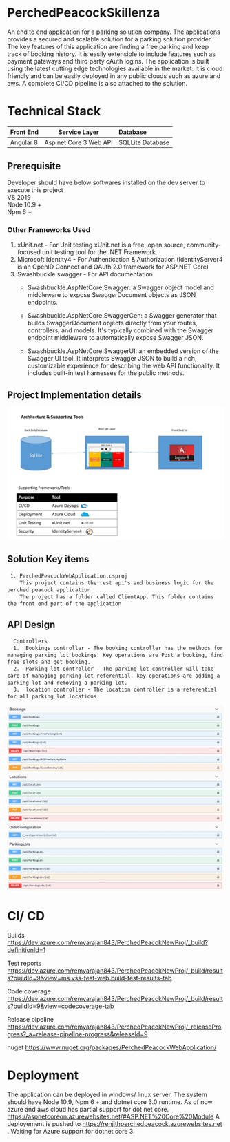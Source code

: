 # PerchedPeacockSkillenza
  An end to end application for a parking solution company. The applications provides a secured and scalable solution for a parking solution provider. The key features of this application are finding a free parking and keep track of booking history. It is easily extensible to include features such as payment gateways and third party oAuth logins. The application is built using the latest cutting edge technologies available in the market.  It is cloud friendly and can be easily deployed in any public clouds such as azure and aws. A complete CI/CD pipeline is also attached to the solution.  

# Technical Stack

  | Front End | Service Layer | Database| 
  |-----------|:-------------:|:--------|
  | Angular 8  | Asp.net Core 3 Web API|SQLLite Database |  
  
 ## Prerequisite 
  Developer should have below softwares installed on the dev server to execute this project <br/>
    VS 2019 <br/>
    Node 10.9 + <br/>
    Npm 6 + 
  
  ### Other Frameworks Used 
  1. xUnit.net - For Unit testing 
    xUnit.net is a free, open source, community-focused unit testing tool for the .NET Framework.
  2. Microsoft Identity4 - For Authentication & Authorization (IdentityServer4 is an OpenID Connect and OAuth 2.0 framework for ASP.NET Core)
  3.  Swashbuckle swagger - For API documentation  
      * Swashbuckle.AspNetCore.Swagger: a Swagger object model and middleware to expose SwaggerDocument objects as JSON endpoints.

      * Swashbuckle.AspNetCore.SwaggerGen: a Swagger generator that builds SwaggerDocument objects directly from your routes, controllers,    and models. It's typically combined with the Swagger endpoint middleware to automatically expose Swagger JSON.

      * Swashbuckle.AspNetCore.SwaggerUI: an embedded version of the Swagger UI tool. It interprets Swagger JSON to build a rich, customizable        experience for describing the web API functionality. It includes built-in test harnesses for the public methods.
   
  ## Project Implementation details 
  ![](PerchedPeacockArc.JPG)
  
  ## Solution Key items
     1. PerchedPeacockWebApplication.csproj 
        This project contains the rest api's and business logic for the perched peacock application
        The project has a folder called ClientApp. This folder contains the front end part of the application
        
        
  ## API Design 
      Controllers 
      1.  Bookings controller - The booking controller has the methods for managing parking lot bookings. Key operations are Post a booking, find free slots and get booking. 
      2.  Parking lot controller - The parking lot controller will take care of managing parking lot referential. key operations are adding a parking lot and removing a parking lot. 
      3.  location controller - The location controller is a referential for all parking lot locations. 
 ![](service_quick_ref.JPG) 
   # CI/ CD
   Builds 
   https://dev.azure.com/remyarajan843/PerchedPeacokNewProj/_build?definitionId=1 
     
  Test reports
  https://dev.azure.com/remyarajan843/PerchedPeacokNewProj/_build/results?buildId=9&view=ms.vss-test-web.build-test-results-tab
     
  Code coverage 
  https://dev.azure.com/remyarajan843/PerchedPeacokNewProj/_build/results?buildId=9&view=codecoverage-tab 
     
  Release pipeline
  https://dev.azure.com/remyarajan843/PerchedPeacokNewProj/_releaseProgress?_a=release-pipeline-progress&releaseId=9
     
  nuget
  https://www.nuget.org/packages/PerchedPeacockWebApplication/
  
  # Deployment 
  The application can be deployed in windows/ linux server. 
   The system should have Node 10.9, Npm 6 + and dotnet core 3.0 runtime. As of now azure and aws cloud has partial support for dot net core.   https://aspnetcoreon.azurewebsites.net/#ASP.NET%20Core%20Module 
A deployement is pushed to https://renjithperchedpeacock.azurewebsites.net . Waiting for Azure support for dotnet core 3. 
